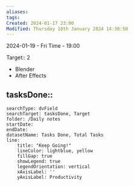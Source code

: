 ```yaml
---
aliases: 
tags: 
Created: 2024-01-17 23:00
Modified: Thursday 18th January 2024 14:30:50
---
```


2024-01-19 - Fri
Time - 19:00


Target:: 2
- Blender
- After Effects

tasksDone::
- 


```tracker
searchType: dvField
searchTarget: tasksDone, Target
folder: /Daily notes 
startDate:
endDate:
datasetName: Tasks Done, Total Tasks
line:
    title: "Keep Going!"
    lineColor: lightblue, yellow
    fillGap: true
    showLegend: true
    legendOrientation: vertical
    xAxisLabel: ''
    yAxisLabel: Productivity
```